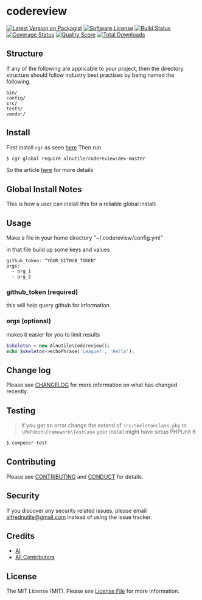 # codereview

[![Latest Version on Packagist][ico-version]][link-packagist]
[![Software License][ico-license]](LICENSE.md)
[![Build Status][ico-travis]][link-travis]
[![Coverage Status][ico-scrutinizer]][link-scrutinizer]
[![Quality Score][ico-code-quality]][link-code-quality]
[![Total Downloads][ico-downloads]][link-downloads]


## Structure

If any of the following are applicable to your project, then the directory structure should follow industry best practises by being named the following.

```
bin/        
config/
src/
tests/
vendor/
```


## Install

First install `cgr` as seen [here](https://github.com/consolidation/cgr)
Then run 
``` bash
$ cgr global require alnutile/codereview:dev-master
```

So the article [here](https://medium.com/@alnutile/php-cli-skeleton-c054eedde48f) for more details

## Global Install Notes

This is how a user can install this for a reliable global install:


## Usage

Make a file in your home directory "~/.codereview/config.yml"

in that file build up some keys and values

```
github_token: "YOUR_GITHUB_TOKEN"
orgs: 
  - org_1
  - org_2
```

### github_token (required)
this will help query github for information

### orgs (optional)
makes it easier for you to limit results


``` php
$skeleton = new Alnutile\Codereview();
echo $skeleton->echoPhrase('League!', 'Hello');
```

## Change log

Please see [CHANGELOG](CHANGELOG.md) for more information on what has changed recently.

## Testing

>if you get an error change the extend of 
>`src/SkeletonClass.php` to `\PHPUnit\Framework\TestCase`
>your install might have setup PHPUnit 6


``` bash
$ composer test
```

## Contributing

Please see [CONTRIBUTING](CONTRIBUTING.md) and [CONDUCT](CONDUCT.md) for details.

## Security

If you discover any security related issues, please email alfrednutile@gmail.com instead of using the issue tracker.

## Credits

- [Al][link-author]
- [All Contributors][link-contributors]

## License

The MIT License (MIT). Please see [License File](LICENSE.md) for more information.

[ico-version]: https://img.shields.io/packagist/v/alnutile/codereview.svg?style=flat-square
[ico-license]: https://img.shields.io/badge/license-MIT-brightgreen.svg?style=flat-square
[ico-travis]: https://img.shields.io/travis/alnutile/codereview/master.svg?style=flat-square
[ico-scrutinizer]: https://img.shields.io/scrutinizer/coverage/g/alnutile/codereview.svg?style=flat-square
[ico-code-quality]: https://img.shields.io/scrutinizer/g/alnutile/codereview.svg?style=flat-square
[ico-downloads]: https://img.shields.io/packagist/dt/alnutile/codereview.svg?style=flat-square

[link-packagist]: https://packagist.org/packages/alnutile/codereview
[link-travis]: https://travis-ci.org/alnutile/codereview
[link-scrutinizer]: https://scrutinizer-ci.com/g/alnutile/codereview/code-structure
[link-code-quality]: https://scrutinizer-ci.com/g/alnutile/codereview
[link-downloads]: https://packagist.org/packages/alnutile/codereview
[link-author]: https://github.com/alnutile
[link-contributors]: ../../contributors

